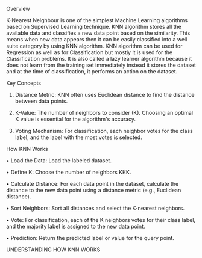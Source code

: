 Overview

K-Nearest Neighbour is one of the simplest Machine Learning algorithms based on Supervised Learning technique. KNN algorithm stores all the available data and classifies a new data point based on the similarity. This means when new data appears then it can be easily classified into a well suite category by using KNN algorithm. KNN algorithm can be used for Regression as well as for Classification but mostly it is used for the Classification problems. It is also called a lazy learner algorithm because it does not learn from the training set immediately instead it stores the dataset and at the time of classification, it performs an action on the dataset.

Key Concepts 

1.	Distance Metric: KNN often uses Euclidean distance to find the distance between data points.
   
3.	K-Value: The number of neighbors to consider (K). Choosing an optimal K value is essential for the algorithm's accuracy.
    
5.	Voting Mechanism: For classification, each neighbor votes for the class label, and the label with the most votes is selected.

How KNN Works

•	Load the Data: Load the labeled dataset.

•	Define K: Choose the number of neighbors KKK. 

•	Calculate Distance: For each data point in the dataset, calculate the distance to the new data point using a distance metric (e.g., Euclidean distance).

•	Sort Neighbors: Sort all distances and select the K-nearest neighbors.

•	Vote: For classification, each of the K neighbors votes for their class label, and the majority label is assigned to the new data point.

•	Prediction: Return the predicted label or value for the query point.

UNDERSTANDING HOW KNN WORKS
